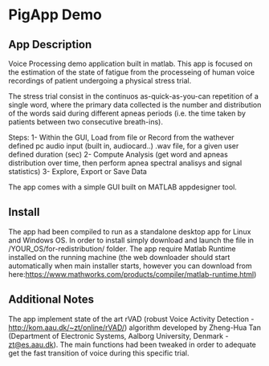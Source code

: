 # PigApp Demo

## App Description
Voice Processing demo application built in matlab.
This app is focused on the estimation of the state of fatigue from the processeing of human voice recordings of patient undergoing a physical stress trial.

The stress trial consist in the continuos as-quick-as-you-can repetition of a single word, where the primary data collected is the number and distribution of the words said during different apneas periods (i.e. the time taken by patients between two consecutive breath-ins).

Steps:
1- Within the GUI, Load from file or Record from the wathever defined pc audio input (built in, audiocard..) .wav file, for a given user defined duration (sec)
2- Compute Analysis (get word and apneas distribution over time, then perform apnea spectral analisys and signal statistics)
3- Explore, Export or Save Data

The app comes with a simple GUI built on MATLAB appdesigner tool.

## Install
The app had been compiled to run as a standalone desktop app for Linux and Windows OS.
In order to install simply download and launch the file in /YOUR_OS/for-redistribution/ folder. 
The app require Matlab Runtime installed on the running machine (the web downloader should start automatically when main installer starts, however you can download from here:https://www.mathworks.com/products/compiler/matlab-runtime.html)


## Additional Notes
The app implement state of the art rVAD (robust Voice Activity Detection - http://kom.aau.dk/~zt/online/rVAD/) algorithm developed by Zheng-Hua Tan (Department of Electronic Systems, Aalborg University, Denmark - zt@es.aau.dk).
The main functions had been tweaked in order to adequate get the fast transition of voice during this specific trial.

